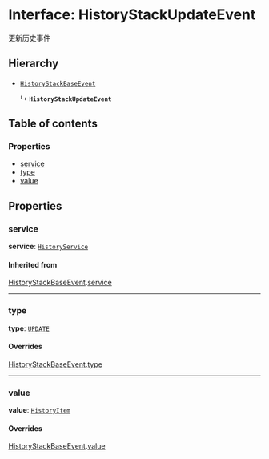 # Interface: HistoryStackUpdateEvent

更新历史事件

## Hierarchy

* [`HistoryStackBaseEvent`](/auto-docs/fixed-history-plugin/interfaces/HistoryStackBaseEvent.md)

  ↳ **`HistoryStackUpdateEvent`**

## Table of contents

### Properties

* [service](/auto-docs/fixed-history-plugin/interfaces/HistoryStackUpdateEvent.md#service)
* [type](/auto-docs/fixed-history-plugin/interfaces/HistoryStackUpdateEvent.md#type)
* [value](/auto-docs/fixed-history-plugin/interfaces/HistoryStackUpdateEvent.md#value)

## Properties

### service

**service**: [`HistoryService`](/auto-docs/fixed-history-plugin/classes/HistoryService.md)

#### Inherited from

[HistoryStackBaseEvent](/auto-docs/fixed-history-plugin/interfaces/HistoryStackBaseEvent.md).[service](/auto-docs/fixed-history-plugin/interfaces/HistoryStackBaseEvent.md#service)

***

### type

**type**: [`UPDATE`](/auto-docs/fixed-history-plugin/enums/HistoryStackChangeType.md#update)

#### Overrides

[HistoryStackBaseEvent](/auto-docs/fixed-history-plugin/interfaces/HistoryStackBaseEvent.md).[type](/auto-docs/fixed-history-plugin/interfaces/HistoryStackBaseEvent.md#type)

***

### value

**value**: [`HistoryItem`](/auto-docs/fixed-history-plugin/interfaces/HistoryItem.md)

#### Overrides

[HistoryStackBaseEvent](/auto-docs/fixed-history-plugin/interfaces/HistoryStackBaseEvent.md).[value](/auto-docs/fixed-history-plugin/interfaces/HistoryStackBaseEvent.md#value)
